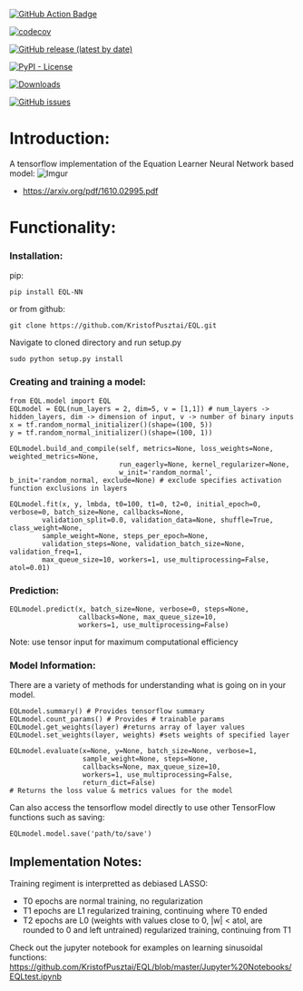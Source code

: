 [![GitHub Action Badge](https://github.com/KristofPusztai/EQL/actions/workflows/pytest.yml/badge.svg)](https://github.com/KristofPusztai/EQL/actions)

[![codecov](https://codecov.io/gh/KristofPusztai/EQL/graph/badge.svg?token=5BLB6GHC7S)](https://codecov.io/gh/KristofPusztai/EQL)

[![GitHub release (latest by date)](https://img.shields.io/github/v/release/KristofPusztai/EQL?style=plastic)](https://pypi.org/project/EQL-NN/)

[![PyPI - License](https://img.shields.io/pypi/l/EQL-NN)](https://opensource.org/license/mit/)

[![Downloads](https://static.pepy.tech/badge/eql-nn)](https://pepy.tech/project/eql-nn)

[![GitHub issues](https://img.shields.io/github/issues/KristofPusztai/EQL)](https://github.com/KristofPusztai/EQL/issues)

# Introduction:

A tensorflow implementation of the Equation Learner Neural Network based model:
![Imgur](https://i.imgur.com/L77pz3d.png)
- https://arxiv.org/pdf/1610.02995.pdf

# Functionality:
### Installation:
pip:

    pip install EQL-NN
or from github:
    
    git clone https://github.com/KristofPusztai/EQL.git
Navigate to cloned directory and run setup.py
    
    sudo python setup.py install

### Creating and training a model:

    from EQL.model import EQL
    EQLmodel = EQL(num_layers = 2, dim=5, v = [1,1]) # num_layers -> hidden_layers, dim -> dimension of input, v -> number of binary inputs
    x = tf.random_normal_initializer()(shape=(100, 5))
    y = tf.random_normal_initializer()(shape=(100, 1))
    
    EQLmodel.build_and_compile(self, metrics=None, loss_weights=None, weighted_metrics=None,
                               run_eagerly=None, kernel_regularizer=None,
                               w_init='random_normal', b_init='random_normal, exclude=None) # exclude specifies activation function exclusions in layers
                               
    EQLmodel.fit(x, y, lmbda, t0=100, t1=0, t2=0, initial_epoch=0, verbose=0, batch_size=None, callbacks=None,
            validation_split=0.0, validation_data=None, shuffle=True, class_weight=None,
            sample_weight=None, steps_per_epoch=None,
            validation_steps=None, validation_batch_size=None, validation_freq=1,
            max_queue_size=10, workers=1, use_multiprocessing=False, atol=0.01)
    
### Prediction:
    
    EQLmodel.predict(x, batch_size=None, verbose=0, steps=None, 
                     callbacks=None, max_queue_size=10,
                     workers=1, use_multiprocessing=False)
    
Note: use tensor input for maximum computational efficiency

### Model Information:
There are a variety of methods for understanding what is going on
in your model.

    EQLmodel.summary() # Provides tensorflow summary
    EQLmodel.count_params() # Provides # trainable params
    EQLmodel.get_weights(layer) #returns array of layer values
    EQLmodel.set_weights(layer, weights) #sets weights of specified layer
    
    EQLmodel.evaluate(x=None, y=None, batch_size=None, verbose=1,
                      sample_weight=None, steps=None,
                      callbacks=None, max_queue_size=10, 
                      workers=1, use_multiprocessing=False,
                      return_dict=False)
    # Returns the loss value & metrics values for the model
    
Can also access the tensorflow model directly to use other TensorFlow functions such as saving:
    
    EQLmodel.model.save('path/to/save')
## Implementation Notes:
Training regiment is interpretted as debiased LASSO:
- T0 epochs are normal training, no regularization
- T1 epochs are L1 regularized training, continuing where T0 ended
- T2 epochs are L0 (weights with values close to 0, |w| < atol, are rounded to 0 and left untrained) regularized training, continuing from T1

Check out the jupyter notebook for examples on learning sinusoidal functions:
https://github.com/KristofPusztai/EQL/blob/master/Jupyter%20Notebooks/EQLtest.ipynb